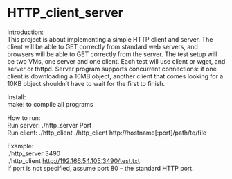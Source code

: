 # HTTP_client_server
Introduction:<br />
This project is about implementing a simple HTTP client and server. 
The client will be able to GET correctly from standard web servers, and browsers will be able to GET correctly from the server. The test setup will be two VMs, one server and one client. Each test will use client or wget, and server or thttpd.    Server program supports concurrent connections: if one client is downloading a 10MB object, another client that comes looking for a 10KB object shouldn’t have to wait for the first to finish.<br />

Install:<br /> 
make: to compile all programs

How to run:<br />
Run server: ./http_server Port <br />
Run client: ./http_client ./http_client http://hostname[:port]/path/to/file

Example:<br />
./http_server 3490<br />
./http_client http://192.166.54.105:3490/test.txt<br />
If port is not specified, assume port 80 – the standard HTTP port.

